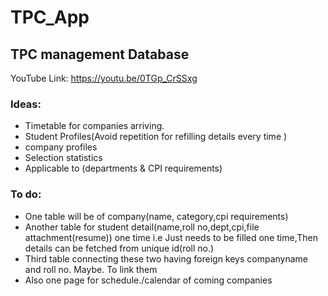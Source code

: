# TPC_App
## TPC management Database
YouTube Link: https://youtu.be/0TGp_CrSSxg
### Ideas:
- Timetable for companies arriving.
- Student Profiles(Avoid repetition for refilling details every time )
- company profiles
- Selection statistics
- Applicable to (departments & CPI requirements)

### To do:
- One table will be of company(name, category,cpi requirements)
- Another table for student detail(name,roll no,dept,cpi,file attachment(resume)) one time
i.e Just needs to be filled one time,Then details can be fetched from unique id(roll no.)
- Third table connecting these two having foreign keys companyname and roll no. Maybe. To link them
- Also one page for schedule./calendar of coming companies
